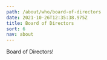 ```yaml
---
path: /about/who/board-of-directors
date: 2021-10-26T12:35:38.975Z
title: Board of Directors
sort: 6
nav: about
---
```


Board of Directors!

